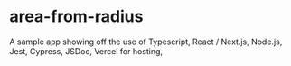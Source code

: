 # area-from-radius
A sample app showing off the use of Typescript, React / Next.js, Node.js, Jest, Cypress, JSDoc, Vercel for hosting, 
